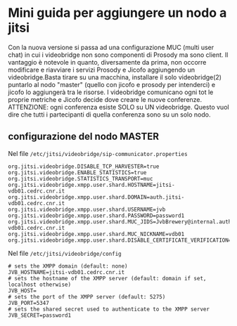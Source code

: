 # Mini guida per aggiungere un nodo a jitsi
Con la nuova versione si passa ad una configurazione MUC (multi user chat) in cui i videobridge non sono componenti di Prosody ma sono client. Il vantaggio è notevole in quanto, diversamente da prima, non occorre modificare e riavviare i servizi Prosody e Jicofo aggiungendo un videobridge.Basta tirare su una macchina, installare il solo videobridge(2) puntarlo al nodo "master" (quello con jicofo e prosody per intenderci) e jicofo lo aggiungerà tra le risorse. 
I videobridge comunicano ogni tot le proprie metriche e Jicofo decide dove creare le nuove conferenze. ATTENZIONE: ogni conferenza esiste SOLO su UN videobridge. Questo vuol dire che tutti i partecipanti di quella conferenza sono su un solo nodo.

## configurazione del nodo MASTER

Nel file `/etc/jitsi/videobridge/sip-communicator.properties`
```
org.jitsi.videobridge.DISABLE_TCP_HARVESTER=true
org.jitsi.videobridge.ENABLE_STATISTICS=true
org.jitsi.videobridge.STATISTICS_TRANSPORT=muc
org.jitsi.videobridge.xmpp.user.shard.HOSTNAME=jitsi-vdb01.cedrc.cnr.it
org.jitsi.videobridge.xmpp.user.shard.DOMAIN=auth.jitsi-vdb01.cedrc.cnr.it
org.jitsi.videobridge.xmpp.user.shard.USERNAME=jvb
org.jitsi.videobridge.xmpp.user.shard.PASSWORD=password1
org.jitsi.videobridge.xmpp.user.shard.MUC_JIDS=JvbBrewery@internal.auth.jitsi-vdb01.cedrc.cnr.it
org.jitsi.videobridge.xmpp.user.shard.MUC_NICKNAME=vdb01
org.jitsi.videobridge.xmpp.user.shard.DISABLE_CERTIFICATE_VERIFICATION=true
```
Nel file `/etc/jitsi/videobridge/config`
```
# sets the XMPP domain (default: none)
JVB_HOSTNAME=jitsi-vdb01.cedrc.cnr.it
# sets the hostname of the XMPP server (default: domain if set, localhost otherwise)
JVB_HOST=
# sets the port of the XMPP server (default: 5275)
JVB_PORT=5347
# sets the shared secret used to authenticate to the XMPP server
JVB_SECRET=password1
```

